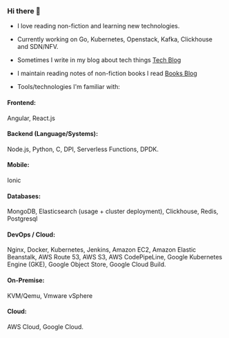 ### Hi there 👋

- I love reading non-fiction and learning new technologies.

- Currently working on Go, Kubernetes, Openstack, Kafka, Clickhouse and SDN/NFV.

- Sometimes I write in my blog about tech things [Tech Blog](https://alamgirqazi.github.io/tech-blog/)

- I maintain reading notes of non-fiction books I read [Books Blog](https://alamgirqazi.github.io/blog/)

- Tools/technologies I'm familiar with: 

#### Frontend:

Angular, React.js

#### Backend (Language/Systems):

 Node.js, Python, C, DPI, Serverless Functions, DPDK.

#### Mobile:

Ionic

#### Databases: 

MongoDB, Elasticsearch (usage + cluster deployment), Clickhouse, Redis, Postgresql

#### DevOps / Cloud: 

Nginx, Docker, Kubernetes, Jenkins, Amazon EC2, Amazon Elastic Beanstalk, AWS Route 53, AWS S3, AWS CodePipeLine, Google Kubernetes Engine (GKE), Google Object Store, Google Cloud Build.

#### On-Premise:

KVM/Qemu, Vmware vSphere

#### Cloud: 

AWS Cloud, Google Cloud.
